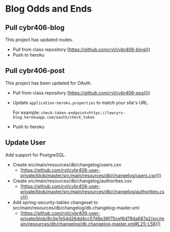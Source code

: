 # Blog Odds and Ends

## Pull cybr406-blog

This project has updated routes.

* Pull from class repository [https://github.com/ryl/cybr406-blog]()
* Push to heroku

## Pull cybr406-post

This project has been updated for OAuth.

* Pull from class repository [https://github.com/ryl/cybr406-post]()
* Update `application-heroku.properties` to match your site's URL.

  For example: `check-token-endpoint=https://lowryrs-blog.herokuapp.com/oauth/check_token`
* Push to heroku

## Update User

Add support for PostgreSQL.

* Create src/main/resources/db/changelog/users.csv
  * [https://github.com/ryl/cybr406-user-private/blob/master/src/main/resources/db/changelog/users.csv]()
* Create src/main/resources/db/changelog/authorities.csv
  * [https://github.com/ryl/cybr406-user-private/blob/master/src/main/resources/db/changelog/authorities.csv]()
* Add spring-security-tables changeset to src/main/resources/db/changelog/db.changelog-master.xml
  * [https://github.com/ryl/cybr406-user-private/blob/8c0e7e54d26dd4cc57d8e36f75cef6d78da687a2/src/main/resources/db/changelog/db.changelog-master.xml#L25-L58]()
